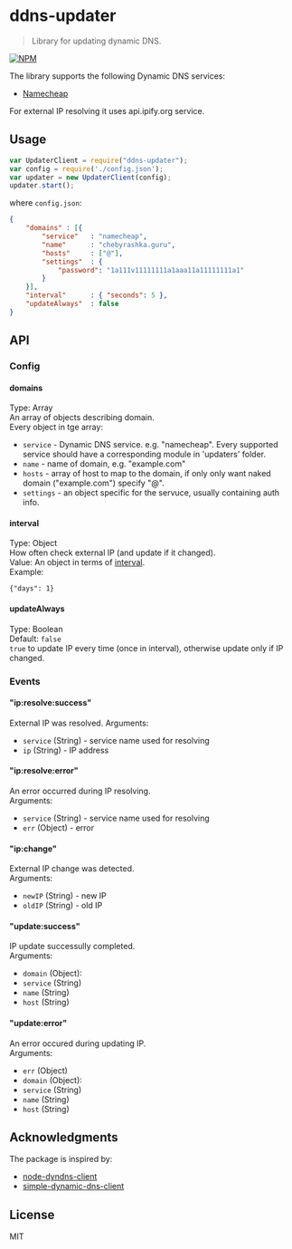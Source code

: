 # ddns-updater

> Library for updating dynamic DNS.

[![NPM](https://nodei.co/npm/ddns-updater.png?downloads=true&downloadRank=true)](https://nodei.co/npm/ddns-updater/)

The library supports the following Dynamic DNS services:  
* [Namecheap](https://www.namecheap.com/)

For external IP resolving it uses api.ipify.org service.


## Usage

```js
var UpdaterClient = require("ddns-updater");
var config = require('./config.json');
var updater = new UpdaterClient(config);
updater.start();
```

where `config.json`:
```json
{
	"domains" : [{
		"service"	: "namecheap",
		"name" 		: "chebyrashka.guru",
		"hosts"  	: ["@"],
		"settings"	: {
			"password": "1a111v11111111a1aaa11a11111111a1"
		}
	}],
    "interval"  	: { "seconds": 5 },
    "updateAlways"  : false
}
```

## API

### Config
#### domains
Type: Array  
An array of objects describing domain.  
Every object in tge array:
* `service` - Dynamic DNS service. e.g. "namecheap". Every supported service should have a corresponding module in 'updaters' folder.  
* `name` - name of domain, e.g. "example.com"  
* `hosts` - array of host to map to the domain, if only only want naked domain ("example.com") specify "@".  
* `settings` - an object specific for the servuce, usually containing auth info.  

#### interval
Type: Object  
How often check external IP (and update if it changed).  
Value: An object in terms of [interval](https://www.npmjs.com/package/interva).  
Example:  
```
{"days": 1}
```

#### updateAlways
Type: Boolean  
Default: `false`  
`true` to update IP every time (once in interval), otherwise update only if IP changed.  


### Events

#### "ip:resolve:success"
External IP was resolved. 
Arguments:  
* `service` (String) - service name used for resolving
* `ip` (String) - IP address

#### "ip:resolve:error"
An error occurred during IP resolving.  
Arguments:  
* `service` (String) - service name used for resolving
* `err` (Object) - error

#### "ip:change"
External IP change was detected.  
Arguments:  
* `newIP` (String) - new IP
* `oldIP` (String) - old IP


#### "update:success"
IP update successully completed.  
Arguments:  
* `domain` (Object):
 * `service` (String)
 * `name` (String)
 * `host` (String)

#### "update:error"
An error occured during updating IP.  
Arguments:  
* `err` (Object)
* `domain` (Object):
 * `service` (String)
 * `name` (String)
 * `host` (String)


## Acknowledgments

The package is inspired by:
* [node-dyndns-client](https://github.com/kersten/node-dyndns-client)
* [simple-dynamic-dns-client](https://github.com/symi/simple-dynamic-dns-client)


## License

MIT
